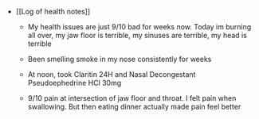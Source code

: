   * [[Log of health notes]]
    * My health issues are just 9/10 bad for weeks now. Today im burning all over, my jaw floor is terrible, my sinuses are terrible, my head is terrible

    * Been smelling smoke in my nose consistently for weeks 
    * At noon, took Claritin 24H and Nasal Decongestant Pseudoephedrine HCl 30mg
    * 9/10 pain at intersection of jaw floor and throat. I felt pain when swallowing. But then eating dinner actually made pain feel better 